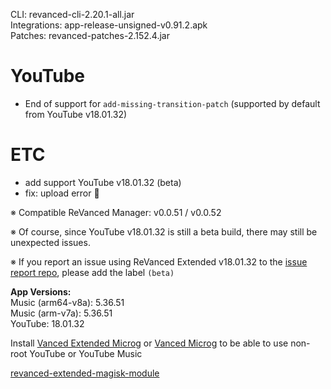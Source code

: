 CLI: revanced-cli-2.20.1-all.jar  
Integrations: app-release-unsigned-v0.91.2.apk  
Patches: revanced-patches-2.152.4.jar  

YouTube
==
- End of support for `add-missing-transition-patch` (supported by default from YouTube v18.01.32)

ETC
==
- add support YouTube v18.01.32 (beta)
- fix: upload error 🫠

※ Compatible ReVanced Manager: v0.0.51 / v0.0.52

※ Of course, since YouTube v18.01.32 is still a beta build, there may still be unexpected issues.

※ If you report an issue using ReVanced Extended v18.01.32 to the [issue report repo](https://github.com/inotia00/ReVanced_Extended), please add the label `(beta)`
  
**App Versions:**  
Music (arm64-v8a): 5.36.51  
Music (arm-v7a): 5.36.51  
YouTube: 18.01.32  

Install [Vanced Extended Microg](https://github.com/inotia00/VancedMicroG/releases) or [Vanced Microg](https://github.com/TeamVanced/VancedMicroG/releases) to be able to use non-root YouTube or YouTube Music  

[revanced-extended-magisk-module](https://github.com/MatadorProBr/revanced-extended-magisk-module)  
